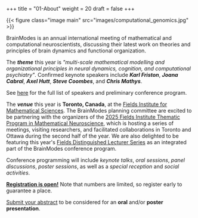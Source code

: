 +++
title = "01-About"
weight = 20
draft = false
+++

{{< figure class="image main" src="images/computational_genomics.jpg" >}}


BrainModes is an annual international meeting of mathematical and computational neuroscientists, discussing their latest work on theories and principles of brain dynamics and functional organization. 


The ***theme*** this year is *"multi-scale mathematical modelling and organizational principles in neural dynamics, cognition, and computational psychiatry"*. Confirmed keynote speakers include ***Karl Friston***, ***Joana Cabral***, ***Axel Hutt***, ***Steve Coombes***, and ***Chris Mathys***. 

See [here]() for the full list of speakers and preliminary conference program. 


 
The ***venue*** this year is **Toronto, Canada**, at the [Fields Institute for Mathematical Sciences](https://fields.utoronto.ca). The BrainModes planning committee are excited to be partnering with the organizers of the [2025 Fields Institute Thematic Program in Mathematical Neuroscience](), which is hosting a series of meetings, visiting researchers, and facilitated collaborations in Toronto and Ottawa during the second half of the year. We are also delighted to be featuring this year's [Fields Distinguished Lecturer Series]() as an integrated part of the BrainModes conference program. 


Conference programming will include *keynote talks*, *oral sessions*, *panel discussions*, *poster sessions*, as well as a *special reception* and *social activities*. 


[**Registration is open!**]() Note that numbers are limited, so register early to guarantee a place.

[Submit your abstract]() to be considered for an  **oral** and/or **poster presentation**.



  


